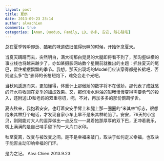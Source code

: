 ```yaml
---
layout: post
title: 夏祭
date: 2013-09-23 23:14
author: alvachien
comments: true
categories: [Anan, Duoduo, Family, LD, 多多, 安安, 随心随笔]
---
```

总在夏季转瞬即逝、酷暑的味道依旧值得玩味的时候，开始怀念夏天。

当夏天蹒跚而去，突然明白，满大街那白晃晃的大腿即将看不到了，那沟壑纵横的事业线也将越来越少了。亦如某摄影网站数个星期前就推出的主题：抓住夏天的尾巴，留住裙摆飘飘的季节。我想，那天出现场的Model们应该穿得都是长裙吧，否则这么多“色”影师的长枪短炮下，难免会走个光吧。

当秋风逶迤而来，更加懂得，体重计上那傲娇的数字将不在傲娇，那代表了成就感的汗水将收回在夏季的加成效果。又，那份冷水淋浴的酣畅慢慢变得需要勇气的投入，还附送LD和老妈的双重唠叨，呃，不对，再加多多的那份鹦鹉学舌。

夏去秋来，我抱着安安，也盯着安安手臂上和腿上那一圈圈的“米其林”标志，很想给米其林打个电话，才发现自家小车上早不是米其林轮胎了。安安，76天的小宝贝，刚刚能对大人的逗弄做出一点反应——晃着她那厚厚的双下巴，正冲着我乐，嘴上满满的是自己啃手留下的一大片口水印。

秋至夏离，改变与被改变之间。是不是幸福来敲门，取决于如何定义幸福，也取决于能否主动叩响幸福的门环。

<span style="line-height: 1.5;">是为之记。
</span>Alva Chien
2013.9.23
